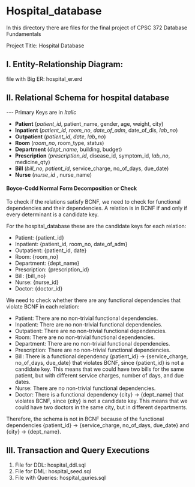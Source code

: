 # Hospital_database

In this directory there are files for the final project of CPSC 372  Database Fundamentals

Project Title: Hospital Database

## I. Entity-Relationship Diagram: 

file with Big ER: hospital_er.erd

## II. Relational Schema for hospital database 

--- Primary Keys are in _Italic_


* __Patient__ (_patient_id_, patient_name, gender, age, weight, city)
* __Inpatient__ (_patient_id_, _room_no_, _date_of_adm_, date_of_dis, _lab_no_)
* __Outpatient__ (_patient_id_, _date_, _lab_no_)
* __Room__ (_room_no_, room_type, status)
* __Department__ (_dept_name_, building, budget)
* __Prescription__ (_prescription_id_, disease_id, symptom_id, _lab_no_, medicine_qty)
* __Bill__ (_bill_no_, _patient_id_, service_charge, no_of_days, due_date)
* __Nurse__ (_nurse_id_ , nurse_name)

#### Boyce-Codd Normal Form Decomposition or Check 

To check if the relations satisfy BCNF, we need to check for functional dependencies and their dependencies. 
A relation is in BCNF if and only if every determinant is a candidate key. 

For the hospital_database these are the candidate keys for each relation: 

- Patient: {patient_id}
- Inpatient: {patient_id, room_no, date_of_adm}
- Outpatient: {patient_id, date}
- Room: {room_no}
- Department: {dept_name}
- Prescription: {prescription_id}
- Bill: {bill_no}
- Nurse: {nurse_id}
- Doctor: {doctor_id}

We need to check whether there are any functional dependencies that violate BCNF in each relation:

- Patient: There are no non-trivial functional dependencies.
- Inpatient: There are no non-trivial functional dependencies.
- Outpatient: There are no non-trivial functional dependencies.
- Room: There are no non-trivial functional dependencies.
- Department: There are no non-trivial functional dependencies.
- Prescription: There are no non-trivial functional dependencies.
- Bill: There is a functional dependency {patient_id} -> {service_charge, no_of_days, due_date} that violates BCNF, since {patient_id} is not a candidate key. This means that we could have two bills for the same patient, but with different service charges, number of days, and due dates.
- Nurse: There are no non-trivial functional dependencies.
- Doctor: There is a functional dependency {city} -> {dept_name} that violates BCNF, since {city} is not a candidate key. This means that we could have two doctors in the same city, but in different departments.

Therefore, the schema is not in BCNF because of the functional dependencies {patient_id} -> {service_charge, no_of_days, due_date} and {city} -> {dept_name}.



## III. Transaction and Query Executions

1. File for DDL: hospital_ddl.sql
2. File for DML: hospital_seed.sql
3. File with Queries: hospital_quries.sql
